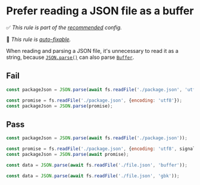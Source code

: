 # Prefer reading a JSON file as a buffer

<!-- Do not manually modify RULE_NOTICE part -->
<!-- RULE_NOTICE_START -->
✅ *This rule is part of the [recommended](https://github.com/sindresorhus/eslint-plugin-unicorn#recommended-config) config.*

🔧 *This rule is [auto-fixable](https://eslint.org/docs/user-guide/command-line-interface#fixing-problems).*
<!-- RULE_NOTICE_END -->

When reading and parsing a JSON file, it's unnecessary to read it as a string, because [`JSON.parse()`](https://developer.mozilla.org/en-US/docs/Web/JavaScript/Reference/Global_Objects/JSON/parse) can also parse [`Buffer`](https://nodejs.org/api/buffer.html#buffer).

## Fail

```js
const packageJson = JSON.parse(await fs.readFile('./package.json', 'utf8'));
```

```js
const promise = fs.readFile('./package.json', {encoding: 'utf8'});
const packageJson = JSON.parse(promise);
```

## Pass

```js
const packageJson = JSON.parse(await fs.readFile('./package.json'));
```

```js
const promise = fs.readFile('./package.json', {encoding: 'utf8', signal});
const packageJson = JSON.parse(await promise);
```

```js
const data = JSON.parse(await fs.readFile('./file.json', 'buffer'));
```

```js
const data = JSON.parse(await fs.readFile('./file.json', 'gbk'));
```
